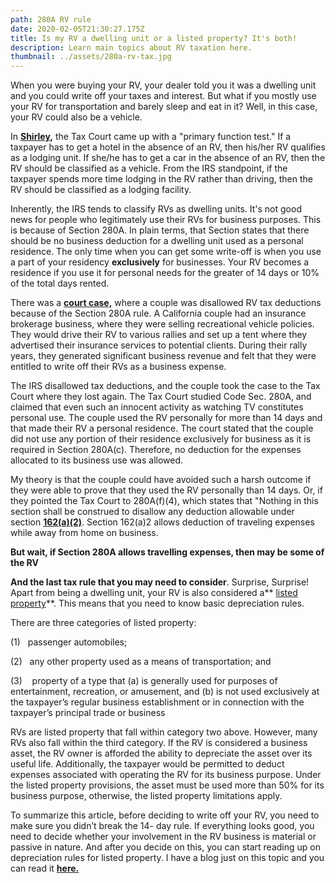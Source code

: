 ```yaml
---
path: 280A RV rule
date: 2020-02-05T21:30:27.175Z
title: Is my RV a dwelling unit or a listed property? It's both!
description: Learn main topics about RV taxation here.
thumbnail: ../assets/280a-rv-tax.jpg
---
```

When you were buying your RV, your dealer told you it was a dwelling unit and you could write off your taxes and interest. But what if you mostly use your RV for transportation and barely sleep and eat in it? Well, in this case, your RV could also be a vehicle. 

In **[Shirley](https://www.leagle.com/decision/200422888aftcm1401197),** the Tax Court came up with a "primary function test." If a taxpayer has to get a hotel in the absence of an RV, then his/her RV qualifies as a lodging unit. If she/he has to get a car in the absence of an RV, then the RV should be classified as a vehicle. From the IRS standpoint, if the taxpayer spends more time lodging in the RV rather than driving, then the RV should be classified as a lodging facility. 

Inherently, the IRS tends to classify RVs as dwelling units. It's not good news for people who legitimately use their RVs for business purposes. This is because of Section 280A. In plain terms, that Section states that there should be no business deduction for a dwelling unit used as a personal residence. The only time when you can get some write-off is when you use a part of your residency **exclusively** for businesses. Your RV becomes a residence if you use it for personal needs for the greater of 14 days or 10% of the total days rented. 

There was a **[court case,](https://caselaw.findlaw.com/us-9th-circuit/1764989.html)** where a couple was disallowed RV tax deductions because of the Section 280A rule. A California couple had an insurance brokerage business, where they were selling recreational vehicle policies. They would drive their RV to various rallies and set up a tent where they advertised their insurance services to potential clients. During their rally years, they generated significant business revenue and felt that they were entitled to write off their RVs as a business expense.

The IRS disallowed tax deductions, and the couple took the case to the Tax Court where they lost again. The Tax Court studied Code Sec. 280A, and claimed that even such an innocent activity as watching TV constitutes personal use. The couple used the RV personally for more than 14 days and that made their RV a personal residence.  The court stated that the couple did not use any portion of their residence exclusively for business as it is required in Section 280A(c). Therefore, no deduction for the expenses allocated to its business use was allowed.

My theory is that the couple could have avoided such a harsh outcome if they were able to prove that they used the RV personally than 14 days. Or, if they pointed the Tax Court to 280A(f)(4), which states that "Nothing in this section shall be construed to disallow any deduction allowable under section **[162(a)(2)](https://www.law.cornell.edu/uscode/text/26/162)**. Section 162(a)2 allows deduction of traveling expenses while away from home on business.

**But wait, if Section 280A allows travelling expenses, then may be some of the RV** 

**And the last tax rule that you may need to consider**. Surprise, Surprise! Apart from being a dwelling unit, your RV is also considered a** [listed property](https://corporatefinanceinstitute.com/resources/knowledge/accounting/listed-property/)**. This means that you need to know basic depreciation rules.

There are three categories of listed property:

(1)   passenger automobiles;

(2)   any other property used as a means of transportation; and

(3)    property of a type that (a) is generally used for purposes of entertainment, recreation, or amusement, and (b) is not used exclusively at the taxpayer’s regular business establishment or in connection with the taxpayer’s principal trade or business

RVs are listed property that fall within category two above. However, many RVs also fall within the third category. If the RV is considered a business asset, the RV owner is afforded the ability to depreciate the asset over its useful life. Additionally, the taxpayer would be permitted to deduct expenses associated with operating the RV for its business purpose. Under the listed property provisions, the asset must be used more than 50% for its business purpose, otherwise, the listed property limitations apply.

To summarize this article, before deciding to write off your RV, you need to make sure you didn’t break the 14- day rule. If everything looks good, you need to decide whether your involvement in the RV business is material or passive in nature. And after you decide on this, you can start reading up on depreciation rules for listed property. I have a blog just on this topic and you can read it **[here.](https://rvtaxgroup.com/blog/can-i-write-off-my-rv/)**